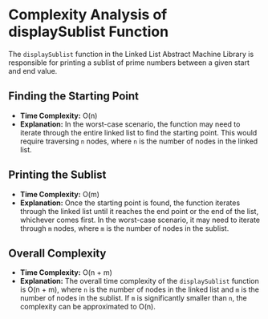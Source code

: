# Complexity Analysis of displaySublist Function

The `displaySublist` function in the Linked List Abstract Machine Library is responsible for printing a sublist of prime numbers between a given start and end value. 

## Finding the Starting Point
- **Time Complexity:** O(n)
- **Explanation:** In the worst-case scenario, the function may need to iterate through the entire linked list to find the starting point. This would require traversing `n` nodes, where `n` is the number of nodes in the linked list.

## Printing the Sublist
- **Time Complexity:** O(m)
- **Explanation:** Once the starting point is found, the function iterates through the linked list until it reaches the end point or the end of the list, whichever comes first. In the worst-case scenario, it may need to iterate through `m` nodes, where `m` is the number of nodes in the sublist.

## Overall Complexity
- **Time Complexity:** O(n + m)
- **Explanation:** The overall time complexity of the `displaySublist` function is O(n + m), where `n` is the number of nodes in the linked list and `m` is the number of nodes in the sublist. If `m` is significantly smaller than `n`, the complexity can be approximated to O(n).

